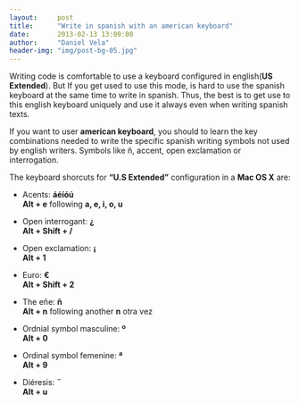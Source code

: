 ```yaml
---
layout:     post
title:      "Write in spanish with an american keyboard"
date:       2013-02-13 13:09:00
author:     "Daniel Vela"
header-img: "img/post-bg-05.jpg"
---
```



Writing code is comfortable to use a keyboard configured in english(**US Extended**). But If you get used to use this mode, is hard to use the spanish keyboard at the same time to write in spanish. Thus, the best is to get use to this english keyboard uniquely and use it always even when writing spanish texts.

If you want to user **american keyboard**, you should to learn the key combinations needed to write the specific spanish writing symbols not used by english writers. Symbols like ñ, accent, open exclamation or interrogation.

The keyboard shorcuts for **“U.S Extended”** configuration in a **Mac OS X** are:

* Acents: **áéíóú**    
**Alt + e** following **a, e, i, o, u**

* Open interrogant: **¿**    
**Alt + Shift + /**

* Open exclamation: **¡**    
**Alt + 1**

* Euro: **€**    
**Alt + Shift + 2**

* The eñe: **ñ**    
**Alt + n** following another **n** otra vez

* Ordnial symbol masculine: **º**    
**Alt + 0**

* Ordinal symbol femenine: **ª**    
**Alt + 9**

* Diéresis: **¨**    
**Alt + u**


